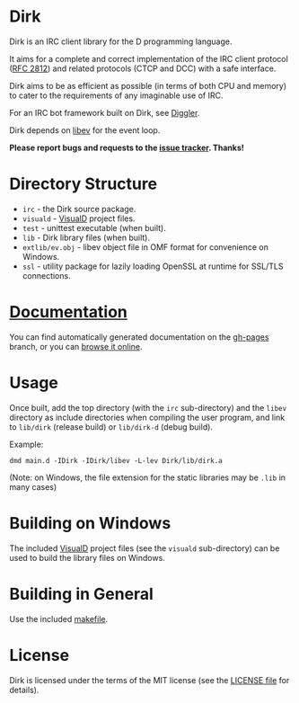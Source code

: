 Dirk
============================================
Dirk is an IRC client library for the D programming language.

It aims for a complete and correct implementation of the
IRC client protocol ([RFC 2812](https://tools.ietf.org/html/rfc2812))
and related protocols (CTCP and DCC) with a safe interface.

Dirk aims to be as efficient as possible (in terms of both CPU and memory) to cater to the requirements
of any imaginable use of IRC.

For an IRC bot framework built on Dirk, see [Diggler](https://github.com/JakobOvrum/Diggler).

Dirk depends on [libev](http://software.schmorp.de/pkg/libev.html) for the
event loop.

**Please report bugs and requests to the [issue tracker](https://github.com/JakobOvrum/Dirk/issues). Thanks!**

Directory Structure
============================================

 * `irc` - the Dirk source package.
 * `visuald` - [VisualD](http://www.dsource.org/projects/visuald) project files.
 * `test` - unittest executable (when built).
 * `lib` - Dirk library files (when built).
 * `extlib/ev.obj` - libev object file in OMF format for convenience on Windows.
 * `ssl` - utility package for lazily loading OpenSSL at runtime for SSL/TLS connections.

[Documentation](http://jakobovrum.github.com/Dirk/)
============================================
You can find automatically generated documentation on the [gh-pages](https://github.com/JakobOvrum/Dirk/tree/gh-pages) branch, or you can [browse it online](http://jakobovrum.github.com/Dirk/).

Usage
============================================
Once built, add the top directory (with the `irc` sub-directory) and the `libev` directory
as include directories when compiling the user program, and
link to `lib/dirk` (release build) or `lib/dirk-d` (debug build).

Example:

    dmd main.d -IDirk -IDirk/libev -L-lev Dirk/lib/dirk.a

(Note: on Windows, the file extension for the static libraries may be `.lib` in many cases)

Building on Windows
============================================
The included [VisualD](http://www.dsource.org/projects/visuald) project files (see the `visuald` sub-directory)
can be used to build the library files on Windows.

Building in General
============================================
Use the included [makefile](http://github.com/JakobOvrum/Dirk/blob/master/Makefile).

License
============================================
Dirk is licensed under the terms of the MIT license (see the [LICENSE file](http://github.com/JakobOvrum/Dirk/blob/master/LICENSE) for details).
